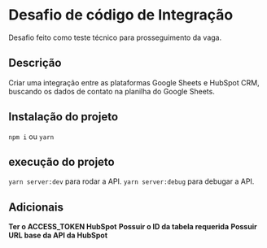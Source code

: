 <h1>Desafio de código de Integração</h1>

Desafio feito como teste técnico para prosseguimento da vaga.

<h2>Descrição</h2>

Criar uma integração entre as plataformas Google Sheets e HubSpot CRM, buscando os dados de contato na planilha do Google Sheets.

<h2>Instalação do projeto</h2>

`npm i` ou `yarn`

<h2>execução do projeto</h2>

`yarn server:dev` para rodar a API.
`yarn server:debug` para debugar a API.

<h2>Adicionais</h2>

**Ter o ACCESS_TOKEN HubSpot**
**Possuir o ID da tabela requerida**
**Possuir URL base da API da HubSpot**
